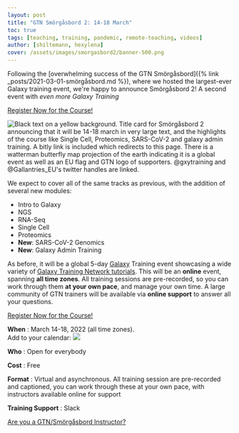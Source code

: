 ```yaml
---
layout: post
title: "GTN Smörgåsbord 2: 14-18 March"
toc: true
tags: [teaching, training, pandemic, remote-teaching, videos]
author: [shiltemann, hexylena]
cover: /assets/images/smorgasbord2/banner-500.png
---
```


Following the [overwhelming success of the GTN Smörgåsbord]({% link _posts/2021-03-01-smörgåsbord.md %}), where we hosted the largest-ever Galaxy training event, we're happy to announce Smörgåsbord 2! A second event with *even more Galaxy Training*

<a class="btn btn-primary" href="https://forms.gle/ncFNjKXYHi7AbwnP8">
	Register Now for the Course!
</a>

<img srcset="/assets/images/smorgasbord2/banner-500.png 0.5x,
             /assets/images/smorgasbord2/banner-1kx.png 1x,
             /assets/images/smorgasbord2/banner.png 2x"
     src="/assets/images/smorgasbord2/banner.png"
	 width=920 height=644
     alt="Black text on a yellow background. Title card for Smörgåsbord 2 announcing that it will be 14-18 march in very large text, and the highlights of the course like Single Cell, Proteomics, SARS-CoV-2 and galaxy admin training. A bitly link is included which redirects to this page. There is a watterman butterfly map projection of the earth indicating it is a global event as well as an EU flag and GTN logo of supporters. @gxytraining and @Gallantries_EU's twitter handles are linked.">

We expect to cover all of the same tracks as previous, with the addition of several new modules:

- Intro to Galaxy
- NGS
- RNA-Seq
- Single Cell
- Proteomics
- **New**: SARS-CoV-2 Genomics
- **New**: Galaxy Admin Training

As before, it will be a global 5-day [Galaxy](https://galaxyproject.org/) Training event showcasing a wide variety of [Galaxy Training Network tutorials](https://training.galaxyproject.org/). This will be an **online** event, spanning **all time zones**. All training sessions are pre-recorded, so you can work through them **at your own pace**, and manage your own time. A large community of GTN trainers will be available via **online support** to answer all your questions.

<a class="btn btn-primary" href="https://forms.gle/ncFNjKXYHi7AbwnP8">
	Register Now for the Course!
</a>

**When**
:  March 14-18, 2022 (all time zones). <br> Add to your calendar: <a target="_blank" href="https://calendar.google.com/event?action=TEMPLATE&amp;tmeid=NG1tMjU5OGNrOWxqMG1la25mNGZ1ZTJrb2kgbG9oazY3YTlxZXJkbmY4NjZkbGo1cHY3MWtAZw&amp;tmsrc=lohk67a9qerdnf866dlj5pv71k%40group.calendar.google.com"><img border="0" src="https://www.google.com/calendar/images/ext/gc_button1_en.gif"></a>

**Who**
:  Open for everybody

**Cost**
:  Free

**Format**
:  Virtual and asynchronous. All training session are pre-recorded and captioned, you can work through these at your own pace, with instructors available online for support

**Training Support**
:  Slack

<a class="btn btn-info" href="https://lists.galaxyproject.org/lists/smorgasbord2022-instructors.lists.galaxyproject.org/">
	Are you a GTN/Smörgåsbord Instructor?
</a>

